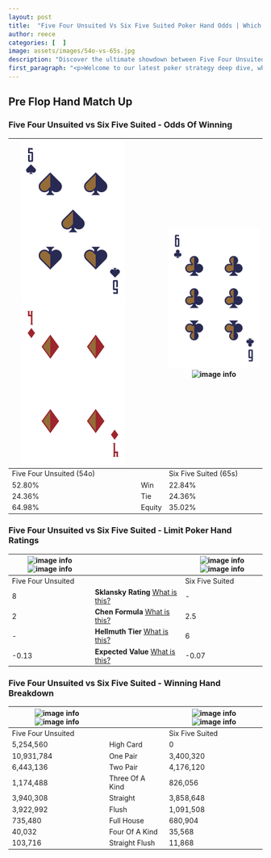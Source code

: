 ```yaml
---
layout: post
title:  "Five Four Unsuited Vs Six Five Suited Poker Hand Odds | Which Is The Better Hand In Poker? A Complete Guide"
author: reece
categories: [  ]
image: assets/images/54o-vs-65s.jpg
description: "Discover the ultimate showdown between Five Four Unsuited and Six Five Suited in poker! Uncover the odds, strategies, and scenarios where one hand triumphs over the other. Get ready to up your poker game with this thrilling analysis."
first_paragraph: "<p>Welcome to our latest poker strategy deep dive, where we're pitting two distinct hands against each other in a high-stakes showdown: Five Four Unsuited vs Six Five Suited.</p><p>In the dynamic world of poker, every decision counts, and knowing which hand holds the upper hand is key to your success at the table.</p><p>In this article, we'll dissect these two hands, explore the scenarios where one dominates the other, and equip you with the knowledge to make strategic choices that can tip the odds in your favor.</p><p>Get ready to unravel the intriguing dynamics of these poker hands and elevate your game to new heights.</p>"
---
```




[comment]: # (sp0)

## Pre Flop Hand Match Up

<div class="table hand-ratings" markdown="1"> 



### Five Four Unsuited vs Six Five Suited - Odds Of Winning


    
| ![image info](assets/images/hand1/5.png) ![image info](assets/images/hand1/4o.png) |  | ![image info](assets/images/hand2/6.png) ![image info](assets/images/hand2/5s.png) |
| -------- | -------- | -------- |
| Five Four Unsuited (54o) |  | Six Five Suited (65s) |
| 52.80% | Win | 22.84% |
| 24.36% | Tie | 24.36% |
| 64.98% | Equity | 35.02% |




[comment]: # (sp1)



### Five Four Unsuited vs Six Five Suited - Limit Poker Hand Ratings


    
| ![image info](https://www.riverpairs.com/assets/images/hand1/5.png) ![image info](https://www.riverpairs.com/assets/images/hand1/4o.png) |  | ![image info](https://www.riverpairs.com/assets/images/hand2/6.png) ![image info](https://www.riverpairs.com/assets/images/hand2/5s.png) |
| -------- | -------- | -------- |
| Five Four Unsuited |  | Six Five Suited |
| 8 | **Sklansky Rating** [What is this?](/sklansky-rating-explained) | - |
| 2 | **Chen Formula** [What is this?](/chen-formula-explained) | 2.5 |
| - | **Hellmuth Tier** [What is this?](/Hellmuth-tier-explained) | 6 |
| -0.13 | **Expected Value** [What is this?](/expected-value-explained) | -0.07 |




[comment]: # (sp2)



### Five Four Unsuited vs Six Five Suited - Winning Hand Breakdown


    
| ![image info](https://www.riverpairs.com/assets/images/hand1/5.png) ![image info](https://www.riverpairs.com/assets/images/hand1/4o.png) |  | ![image info](https://www.riverpairs.com/assets/images/hand2/6.png) ![image info](https://www.riverpairs.com/assets/images/hand2/5s.png) |
| -------- | -------- | -------- |
| Five Four Unsuited |  | Six Five Suited |
| 5,254,560 | High Card | 0 |
| 10,931,784 | One Pair | 3,400,320 |
| 6,443,136 | Two Pair | 4,176,120 |
| 1,174,488 | Three Of A Kind | 826,056 |
| 3,940,308 | Straight | 3,858,648 |
| 3,922,992 | Flush | 1,091,508 |
| 735,480 | Full House | 680,904 |
| 40,032 | Four Of A Kind | 35,568 |
| 103,716 | Straight Flush | 11,868 |




[comment]: # (sp3)



</div>

[comment]: # (sp4)



[comment]: # (sp5)


